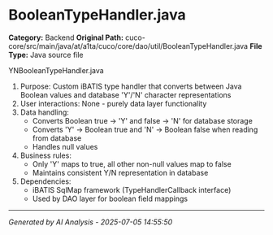 # BooleanTypeHandler.java

**Category:** Backend
**Original Path:** cuco-core/src/main/java/at/a1ta/cuco/core/dao/util/BooleanTypeHandler.java
**File Type:** Java source file

YNBooleanTypeHandler.java
1. Purpose: Custom iBATIS type handler that converts between Java Boolean values and database 'Y'/'N' character representations
2. User interactions: None - purely data layer functionality
3. Data handling:
   - Converts Boolean true → 'Y' and false → 'N' for database storage
   - Converts 'Y' → Boolean true and 'N' → Boolean false when reading from database
   - Handles null values
4. Business rules:
   - Only 'Y' maps to true, all other non-null values map to false
   - Maintains consistent Y/N representation in database
5. Dependencies:
   - iBATIS SqlMap framework (TypeHandlerCallback interface)
   - Used by DAO layer for boolean field mappings

---
*Generated by AI Analysis - 2025-07-05 14:55:50*
